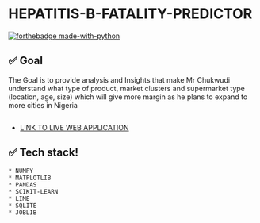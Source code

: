 # HEPATITIS-B-FATALITY-PREDICTOR

[![forthebadge made-with-python](http://ForTheBadge.com/images/badges/made-with-python.svg)](https://www.python.org/)



## ✅ Goal
The Goal is to provide analysis and Insights that make Mr Chukwudi understand what type of product, market clusters and supermarket type (location, age, size) which will give more margin as he plans to expand to more cities in Nigeria

![]()

*  [LINK TO LIVE WEB APPLICATION](https://docs.google.com/presentation/d/17dqXXJa0k7jSPV0vNnqGsjjNfzMHg9C_n9ZQvgsdWr8/edit#slide=id.gc913e74879_0_1310)



## ✅ Tech stack!
	* NUMPY
	* MATPLOTLIB
	* PANDAS
	* SCIKIT-LEARN
	* LIME
	* SQLITE
	* JOBLIB





